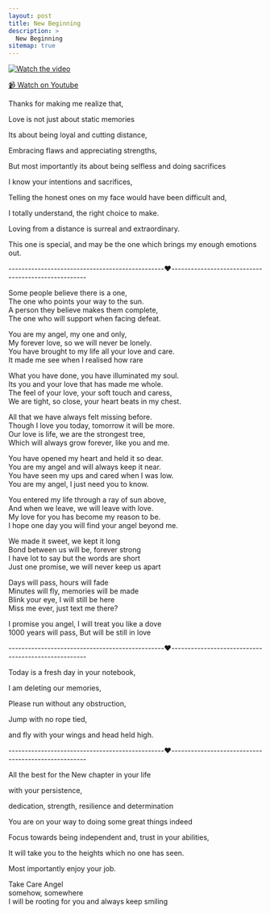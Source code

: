 ```yaml
---
layout: post
title: New Beginning
description: >
  New Beginning
sitemap: true
---
```


[![Watch the video](https://img.youtube.com/vi/V2MGylV8igU/hqdefault.jpg)](https://youtu.be/V2MGylV8igU)

[📹 Watch on Youtube](https://youtu.be/V2MGylV8igU)




Thanks for making me realize that,


Love is not just about static memories

Its about being loyal and cutting distance,

Embracing flaws and appreciating strengths,

But most importantly its about being selfless and doing sacrifices


I know your intentions and sacrifices,

Telling the honest ones on my face would have been difficult and,

I totally understand, the right choice to make.


Loving from a distance is surreal and extraordinary.

This one is special, and may be the one which brings my enough emotions out.


------------------------------------------------❤️----------------------------------------------------

Some people believe there is a one,\
The one who points your way to the sun.\
A person they believe makes them complete,\
The one who will support when facing defeat.



You are my angel, my one and only,\
My forever love, so we will never be lonely.\
You have brought to my life all your love and care.\
It made me see when I realised how rare



What you have done, you have illuminated my soul.\
Its you and your love that has made me whole.\
The feel of your love, your soft touch and caress,\
We are tight, so close, your heart beats in my chest.




All that we have always felt missing before.\
Though I love you today, tomorrow it will be more.\
Our love is life, we are the strongest tree,\
Which will always grow forever, like you and me.



You have opened my heart and held it so dear.\
You are my angel and will always keep it near.\
You have seen my ups and cared when I was low.\
You are my angel, I just need you to know.



You entered my life through a ray of sun above,\
And when we leave, we will leave with love.\
My love for you has become my reason to be.\
I hope one day you will find your angel beyond me.



We made it sweet, we kept it long\
Bond between us will be, forever strong\
I have lot to say but the words are short\
Just one promise, we will never keep us apart



Days will pass, hours will fade\
Minutes will fly, memories will be made\
Blink your eye, I will still be here\
Miss me ever, just text me there?

I promise you angel, I will treat you like a dove\
1000 years will pass, But will be still in love


------------------------------------------------❤️----------------------------------------------------

Today is a fresh day in your notebook,

I am deleting our memories,

Please run without any obstruction,

Jump with no rope tied,

and fly with your wings and head held high.


------------------------------------------------❤️----------------------------------------------------

All the best for the New chapter in your life



with your persistence,

dedication, strength, resilience and determination



You are on your way to doing some great things indeed



Focus towards being independent and, trust in your abilities,

It will take you to the heights which no one has seen.



Most importantly enjoy your job.



Take Care Angel\
somehow, somewhere \
I will be rooting for you and always keep smiling

